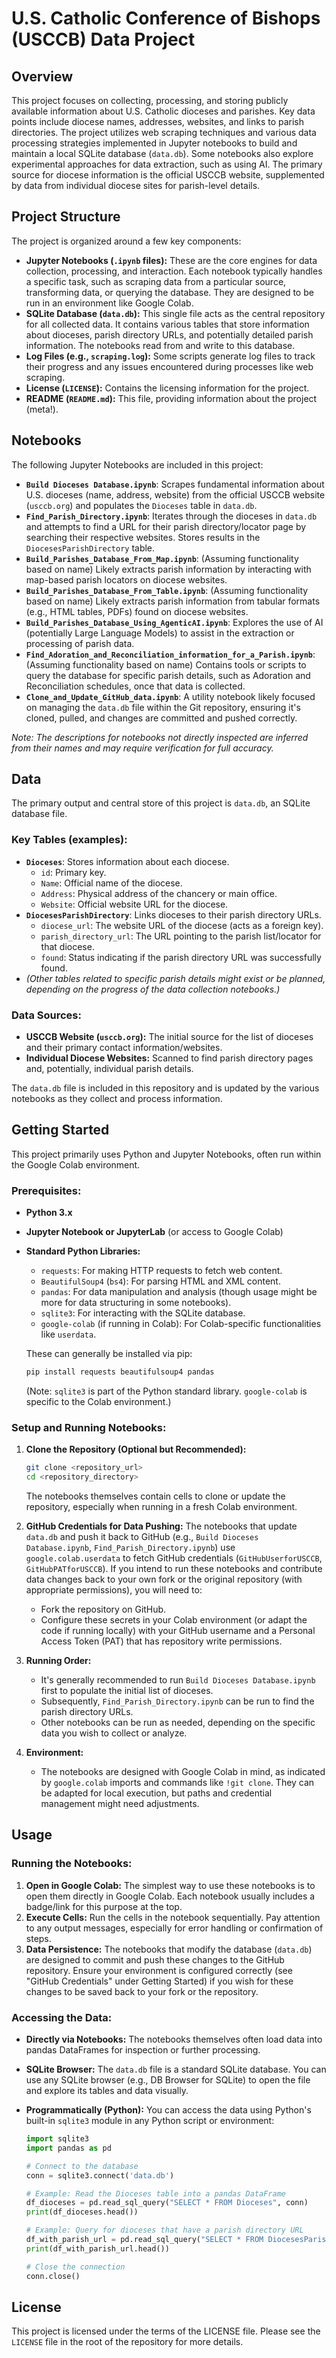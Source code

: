 # U.S. Catholic Conference of Bishops (USCCB) Data Project

## Overview

This project focuses on collecting, processing, and storing publicly available information about U.S. Catholic dioceses and parishes. Key data points include diocese names, addresses, websites, and links to parish directories. The project utilizes web scraping techniques and various data processing strategies implemented in Jupyter notebooks to build and maintain a local SQLite database (`data.db`). Some notebooks also explore experimental approaches for data extraction, such as using AI. The primary source for diocese information is the official USCCB website, supplemented by data from individual diocese sites for parish-level details.

## Project Structure

The project is organized around a few key components:

*   **Jupyter Notebooks (`.ipynb` files):** These are the core engines for data collection, processing, and interaction. Each notebook typically handles a specific task, such as scraping data from a particular source, transforming data, or querying the database. They are designed to be run in an environment like Google Colab.
*   **SQLite Database (`data.db`):** This single file acts as the central repository for all collected data. It contains various tables that store information about dioceses, parish directory URLs, and potentially detailed parish information. The notebooks read from and write to this database.
*   **Log Files (e.g., `scraping.log`):** Some scripts generate log files to track their progress and any issues encountered during processes like web scraping.
*   **License (`LICENSE`):** Contains the licensing information for the project.
*   **README (`README.md`):** This file, providing information about the project (meta!).

## Notebooks

The following Jupyter Notebooks are included in this project:

*   **`Build Dioceses Database.ipynb`**: Scrapes fundamental information about U.S. dioceses (name, address, website) from the official USCCB website (`usccb.org`) and populates the `Dioceses` table in `data.db`.
*   **`Find_Parish_Directory.ipynb`**: Iterates through the dioceses in `data.db` and attempts to find a URL for their parish directory/locator page by searching their respective websites. Stores results in the `DiocesesParishDirectory` table.
*   **`Build_Parishes_Database_From_Map.ipynb`**: (Assuming functionality based on name) Likely extracts parish information by interacting with map-based parish locators on diocese websites.
*   **`Build_Parishes_Database_From_Table.ipynb`**: (Assuming functionality based on name) Likely extracts parish information from tabular formats (e.g., HTML tables, PDFs) found on diocese websites.
*   **`Build_Parishes_Database_Using_AgenticAI.ipynb`**: Explores the use of AI (potentially Large Language Models) to assist in the extraction or processing of parish data.
*   **`Find_Adoration_and_Reconciliation_information_for_a_Parish.ipynb`**: (Assuming functionality based on name) Contains tools or scripts to query the database for specific parish details, such as Adoration and Reconciliation schedules, once that data is collected.
*   **`Clone_and_Update_GitHub_data.ipynb`**: A utility notebook likely focused on managing the `data.db` file within the Git repository, ensuring it's cloned, pulled, and changes are committed and pushed correctly.

*Note: The descriptions for notebooks not directly inspected are inferred from their names and may require verification for full accuracy.*

## Data

The primary output and central store of this project is `data.db`, an SQLite database file.

### Key Tables (examples):

*   **`Dioceses`**: Stores information about each diocese.
    *   `id`: Primary key.
    *   `Name`: Official name of the diocese.
    *   `Address`: Physical address of the chancery or main office.
    *   `Website`: Official website URL for the diocese.
*   **`DiocesesParishDirectory`**: Links dioceses to their parish directory URLs.
    *   `diocese_url`: The website URL of the diocese (acts as a foreign key).
    *   `parish_directory_url`: The URL pointing to the parish list/locator for that diocese.
    *   `found`: Status indicating if the parish directory URL was successfully found.
*   *(Other tables related to specific parish details might exist or be planned, depending on the progress of the data collection notebooks.)*

### Data Sources:

*   **USCCB Website (`usccb.org`):** The initial source for the list of dioceses and their primary contact information/websites.
*   **Individual Diocese Websites:** Scanned to find parish directory pages and, potentially, individual parish details.

The `data.db` file is included in this repository and is updated by the various notebooks as they collect and process information.

## Getting Started

This project primarily uses Python and Jupyter Notebooks, often run within the Google Colab environment.

### Prerequisites:

*   **Python 3.x**
*   **Jupyter Notebook or JupyterLab** (or access to Google Colab)
*   **Standard Python Libraries:**
    *   `requests`: For making HTTP requests to fetch web content.
    *   `BeautifulSoup4` (`bs4`): For parsing HTML and XML content.
    *   `pandas`: For data manipulation and analysis (though usage might be more for data structuring in some notebooks).
    *   `sqlite3`: For interacting with the SQLite database.
    *   `google-colab` (if running in Colab): For Colab-specific functionalities like `userdata`.

    These can generally be installed via pip:
    ```bash
    pip install requests beautifulsoup4 pandas
    ```
    (Note: `sqlite3` is part of the Python standard library. `google-colab` is specific to the Colab environment.)

### Setup and Running Notebooks:

1.  **Clone the Repository (Optional but Recommended):**
    ```bash
    git clone <repository_url>
    cd <repository_directory>
    ```
    The notebooks themselves contain cells to clone or update the repository, especially when running in a fresh Colab environment.

2.  **GitHub Credentials for Data Pushing:**
    The notebooks that update `data.db` and push it back to GitHub (e.g., `Build Dioceses Database.ipynb`, `Find_Parish_Directory.ipynb`) use `google.colab.userdata` to fetch GitHub credentials (`GitHubUserforUSCCB`, `GitHubPATforUSCCB`). If you intend to run these notebooks and contribute data changes back to your own fork or the original repository (with appropriate permissions), you will need to:
    *   Fork the repository on GitHub.
    *   Configure these secrets in your Colab environment (or adapt the code if running locally) with your GitHub username and a Personal Access Token (PAT) that has repository write permissions.

3.  **Running Order:**
    *   It's generally recommended to run `Build Dioceses Database.ipynb` first to populate the initial list of dioceses.
    *   Subsequently, `Find_Parish_Directory.ipynb` can be run to find the parish directory URLs.
    *   Other notebooks can be run as needed, depending on the specific data you wish to collect or analyze.

4.  **Environment:**
    *   The notebooks are designed with Google Colab in mind, as indicated by `google.colab` imports and commands like `!git clone`. They can be adapted for local execution, but paths and credential management might need adjustments.

## Usage

### Running the Notebooks:

1.  **Open in Google Colab:** The simplest way to use these notebooks is to open them directly in Google Colab. Each notebook usually includes a badge/link for this purpose at the top.
2.  **Execute Cells:** Run the cells in the notebook sequentially. Pay attention to any output messages, especially for error handling or confirmation of steps.
3.  **Data Persistence:** The notebooks that modify the database (`data.db`) are designed to commit and push these changes to the GitHub repository. Ensure your environment is configured correctly (see "GitHub Credentials" under Getting Started) if you wish for these changes to be saved back to your fork or the repository.

### Accessing the Data:

*   **Directly via Notebooks:** The notebooks themselves often load data into pandas DataFrames for inspection or further processing.
*   **SQLite Browser:** The `data.db` file is a standard SQLite database. You can use any SQLite browser (e.g., DB Browser for SQLite) to open the file and explore its tables and data visually.
*   **Programmatically (Python):** You can access the data using Python's built-in `sqlite3` module in any Python script or environment:

    ```python
    import sqlite3
    import pandas as pd

    # Connect to the database
    conn = sqlite3.connect('data.db')

    # Example: Read the Dioceses table into a pandas DataFrame
    df_dioceses = pd.read_sql_query("SELECT * FROM Dioceses", conn)
    print(df_dioceses.head())

    # Example: Query for dioceses that have a parish directory URL
    df_with_parish_url = pd.read_sql_query("SELECT * FROM DiocesesParishDirectory WHERE parish_directory_url IS NOT NULL", conn)
    print(df_with_parish_url.head())

    # Close the connection
    conn.close()
    ```

## License

This project is licensed under the terms of the LICENSE file. Please see the `LICENSE` file in the root of the repository for more details.